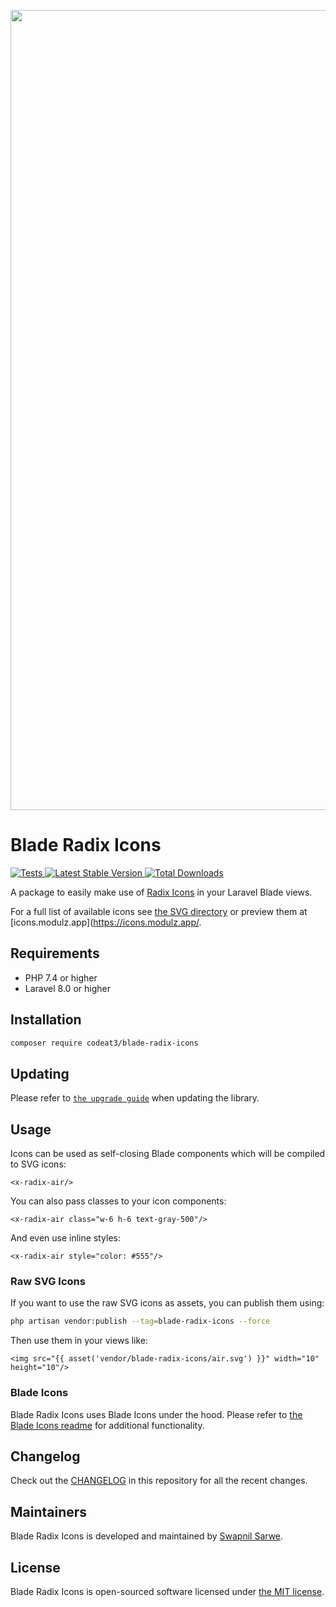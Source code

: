 <p align="center">
    <img src="https://banners.beyondco.de/Blade%20Radix%20Icons.png?theme=light&packageManager=composer+require&packageName=codeat3%2Fblade-radix-icons&pattern=architect&style=style_1&description=A+package+to+use+Radix+Icons+in+your+Laravel+Blade+views&md=1&showWatermark=1&fontSize=100px&images=https%3A%2F%2Flaravel.com%2Fimg%2Flogomark.min.svg" width="1280" title="Social Card Blade Radix Icons">
</p>

# Blade Radix Icons

<a href="https://github.com/codeat3/blade-radix-icons/actions?query=workflow%3ATests">
    <img src="https://github.com/codeat3/blade-radix-icons/workflows/Tests/badge.svg" alt="Tests">
</a>
<a href="https://packagist.org/packages/codeat3/blade-radix-icons">
    <img src="https://img.shields.io/packagist/v/codeat3/blade-radix-icons" alt="Latest Stable Version">
</a>
<a href="https://packagist.org/packages/codeat3/blade-radix-icons">
    <img src="https://img.shields.io/packagist/dt/codeat3/blade-radix-icons" alt="Total Downloads">
</a>

A package to easily make use of [Radix Icons](https://github.com/radix-ui/icons) in your Laravel Blade views.

For a full list of available icons see [the SVG directory](resources/svg) or preview them at [icons.modulz.app](https://icons.modulz.app/.

## Requirements

- PHP 7.4 or higher
- Laravel 8.0 or higher

## Installation

```bash
composer require codeat3/blade-radix-icons
```

## Updating

Please refer to [`the upgrade guide`](UPGRADE.md) when updating the library.

## Usage

Icons can be used as self-closing Blade components which will be compiled to SVG icons:

```blade
<x-radix-air/>
```

You can also pass classes to your icon components:

```blade
<x-radix-air class="w-6 h-6 text-gray-500"/>
```

And even use inline styles:

```blade
<x-radix-air style="color: #555"/>
```

### Raw SVG Icons

If you want to use the raw SVG icons as assets, you can publish them using:

```bash
php artisan vendor:publish --tag=blade-radix-icons --force
```

Then use them in your views like:

```blade
<img src="{{ asset('vendor/blade-radix-icons/air.svg') }}" width="10" height="10"/>
```

### Blade Icons

Blade Radix Icons uses Blade Icons under the hood. Please refer to [the Blade Icons readme](https://github.com/blade-ui-kit/blade-icons) for additional functionality.

## Changelog

Check out the [CHANGELOG](CHANGELOG.md) in this repository for all the recent changes.

## Maintainers

Blade Radix Icons is developed and maintained by [Swapnil Sarwe](https://swapnilsarwe.com).

## License

Blade Radix Icons is open-sourced software licensed under [the MIT license](LICENSE.md).

